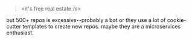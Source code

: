 > <it's free real estate /s>

but 500+ repos is excessive--probably a bot or they use a lot of cookie-cutter templates to create new repos. maybe they are a microservices enthusiast.

